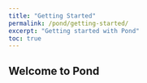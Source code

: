 ```yaml
---
title: "Getting Started"
permalink: /pond/getting-started/
excerpt: "Getting started with Pond"
toc: true
---
```

## Welcome to Pond